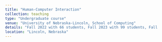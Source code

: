 ```yaml
---
title: "Human-Computer Interaction"
collection: teaching
type: "Undergraduate course"
venue: "University of Nebraska-Lincoln, School of Computing"
details: "Fall 2022 with 66 students, Fall 2023 with 99 students, Fall 2024 with 75 students"
location: "Lincoln, Nebraska"
---
```

